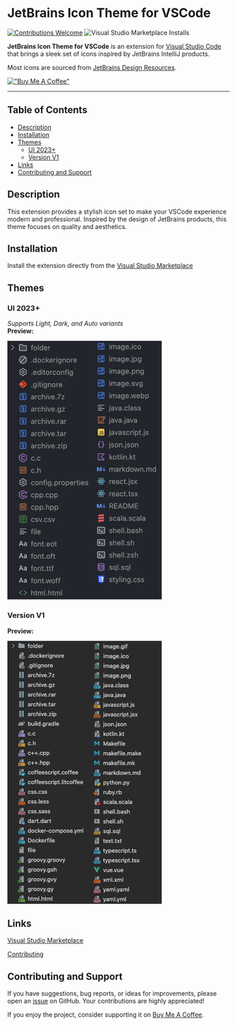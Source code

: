 # JetBrains Icon Theme for VSCode

[![Contributions Welcome](https://img.shields.io/badge/contributions-welcome-brightgreen.svg?style=flat)](https://github.com/chadalen/vscode-jetbrains-icon-theme/issues)
![Visual Studio Marketplace Installs](https://img.shields.io/visual-studio-marketplace/i/chadalen.vscode-jetbrains-icon-theme)

**JetBrains Icon Theme for VSCode** is an extension for [Visual Studio Code](https://code.visualstudio.com/) that brings a sleek set of icons inspired by JetBrains IntelliJ products.

Most icons are sourced from [JetBrains Design Resources](https://intellij-icons.jetbrains.design/).

[!["Buy Me A Coffee"](https://www.buymeacoffee.com/assets/img/custom_images/orange_img.png)](https://www.buymeacoffee.com/cadamsdev)

---

## Table of Contents

- [Description](#description)
- [Installation](#installation)
- [Themes](#themes)
  - [UI 2023+](#ui-2023)
  - [Version V1](#version-v1)
- [Links](#links)
- [Contributing and Support](#contributing-and-support)

## Description

This extension provides a stylish icon set to make your VSCode experience modern and professional. Inspired by the design of JetBrains products, this theme focuses on quality and aesthetics.

## Installation

Install the extension directly from the [Visual Studio Marketplace](https://marketplace.visualstudio.com/items?itemName=chadalen.vscode-jetbrains-icon-theme)

## Themes

### UI 2023+

*Supports Light, Dark, and Auto variants*  
**Preview:**

<img src="./assets/2023/preview.png" alt="Preview v2" width="350"/>

### Version V1

**Preview:**

<img src="./assets/v1/preview.png" alt="Preview v1" width="350"/>

## Links

[Visual Studio Marketplace](https://marketplace.visualstudio.com/items?itemName=chadalen.vscode-jetbrains-icon-theme)

[Contributing](./docs/CONTRIBUTING.md)

## Contributing and Support

If you have suggestions, bug reports, or ideas for improvements, please open an [issue](https://github.com/chadalen/vscode-jetbrains-icon-theme/issues) on GitHub. Your contributions are highly appreciated!

If you enjoy the project, consider supporting it on [Buy Me A Coffee](https://www.buymeacoffee.com/cadamsdev).
